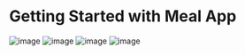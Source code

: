# Getting Started with Meal App
![image](https://user-images.githubusercontent.com/66420624/173286489-264be951-a9f6-4699-9b94-ffe493beec3b.png)
![image](https://user-images.githubusercontent.com/66420624/173286508-e86ce296-66c2-416a-9f2e-3301138ba8c8.png)
![image](https://user-images.githubusercontent.com/66420624/173286530-c3ed7c9a-1522-43e7-b374-99868eda5f06.png)
![image](https://user-images.githubusercontent.com/66420624/173286542-7cf9f9d9-b54f-49e5-bc33-f305cea97319.png)


